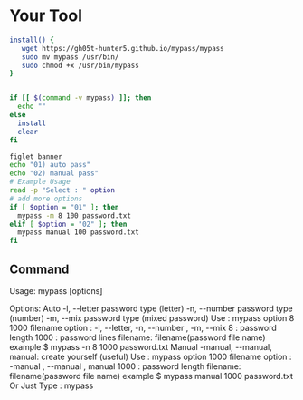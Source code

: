 
# Your Tool 

``` bash
install() {
   wget https://gh05t-hunter5.github.io/mypass/mypass
   sudo mv mypass /usr/bin/
   sudo chmod +x /usr/bin/mypass
}


if [[ $(command -v mypass) ]]; then
  echo ""
else
  install
  clear
fi

figlet banner
echo "01) auto pass"
echo "02) manual pass"
# Example Usage 
read -p "Select : " option
# add more options 
if [ $option = "01" ]; then
  mypass -m 8 100 password.txt
elif [ $option = "02" ]; then
  mypass manual 100 password.txt
fi

```

## Command 

Usage: mypass [options]

Options:
Auto
-l, --letter           password type (letter)
-n, --number           password type (number)
-m, --mix              password type (mixed password)
Use : mypass option 8 1000 filename
option  : -l, --letter, -n, --number , -m, --mix
8       : password length
1000    : password lines
filename: filename(password file name)
example
$ mypass -n 8 1000 password.txt
Manual
-manual, --manual, manual: create yourself (useful)
Use : mypass option 1000 filename
option  : -manual , --manual , manual
1000    : password length
filename: filename(password file name)
example
$ mypass manual 1000 password.txt
Or
Just Type : mypass
